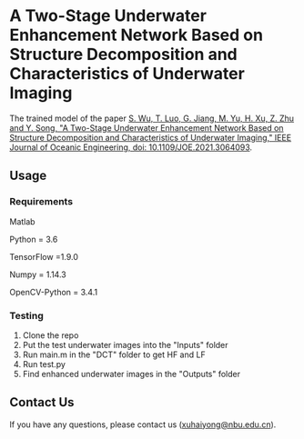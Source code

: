 # A Two-Stage Underwater Enhancement Network Based on Structure Decomposition and Characteristics of Underwater Imaging
The trained model of the paper [S. Wu, T. Luo, G. Jiang, M. Yu, H. Xu, Z. Zhu and Y. Song, "A Two-Stage Underwater Enhancement Network Based on Structure Decomposition and Characteristics of Underwater Imaging," IEEE Journal of Oceanic Engineering, doi: 10.1109/JOE.2021.3064093](https://ieeexplore.ieee.org/document/9423872).
## Usage
### Requirements
Matlab

Python = 3.6

TensorFlow =1.9.0

Numpy = 1.14.3

OpenCV-Python = 3.4.1
### Testing
1. Clone the repo
2. Put the test underwater images into the "Inputs" folder
3. Run main.m in the "DCT" folder to get HF and LF
4. Run test.py
5. Find enhanced underwater images in the "Outputs" folder
## Contact Us
If you have any questions, please contact us (xuhaiyong@nbu.edu.cn).
